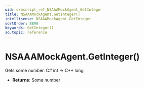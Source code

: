 ```yaml
---
uid: crmscript_ref_NSAAAMockAgent_GetInteger
title: NSAAAMockAgent.GetInteger()
intellisense: NSAAAMockAgent.GetInteger
sortOrder: 8890
keywords: GetInteger()
so.topic: reference
---
```


# NSAAAMockAgent.GetInteger()

Gets some number. C# int -> C++ long

* **Returns:** Some number

